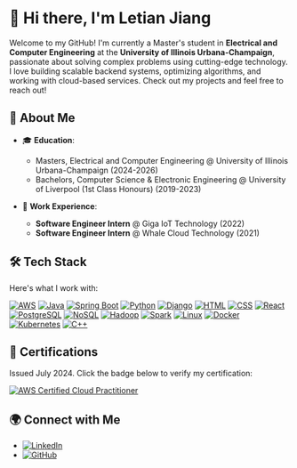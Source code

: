 # 👋 Hi there, I'm Letian Jiang

Welcome to my GitHub! I'm currently a Master's student in **Electrical and Computer Engineering** at the **University of Illinois Urbana-Champaign**, passionate about solving complex problems using cutting-edge technology. I love building scalable backend systems, optimizing algorithms, and working with cloud-based services. Check out my projects and feel free to reach out!

## 🚀 About Me

- 🎓 **Education**:  
  - Masters, Electrical and Computer Engineering @ University of Illinois Urbana-Champaign (2024-2026)
  - Bachelors, Computer Science & Electronic Engineering @ University of Liverpool (1st Class Honours) (2019-2023)

- 💼 **Work Experience**:  
  - **Software Engineer Intern** @ Giga IoT Technology (2022)
  - **Software Engineer Intern** @ Whale Cloud Technology (2021)
 
## 🛠️ Tech Stack

Here's what I work with:

[![AWS](https://img.shields.io/badge/AWS-232F3E?style=for-the-badge&logo=amazon-aws&logoColor=white)](https://aws.amazon.com)
[![Java](https://img.shields.io/badge/Java-ED8B00?style=for-the-badge&logo=java&logoColor=white)](https://www.java.com)
[![Spring Boot](https://img.shields.io/badge/Spring_Boot-6DB33F?style=for-the-badge&logo=spring-boot&logoColor=white)](https://spring.io/projects/spring-boot)
[![Python](https://img.shields.io/badge/Python-FFD43B?style=for-the-badge&logo=python&logoColor=blue)](https://www.python.org)
[![Django](https://img.shields.io/badge/Django-092E20?style=for-the-badge&logo=django&logoColor=white)](https://www.djangoproject.com)
[![HTML](https://img.shields.io/badge/HTML5-E34F26?style=for-the-badge&logo=html5&logoColor=white)](https://developer.mozilla.org/en-US/docs/Web/HTML)
[![CSS](https://img.shields.io/badge/CSS3-1572B6?style=for-the-badge&logo=css3&logoColor=white)](https://developer.mozilla.org/en-US/docs/Web/CSS)
[![React](https://img.shields.io/badge/React-20232A?style=for-the-badge&logo=react&logoColor=61DAFB)](https://reactjs.org)
[![PostgreSQL](https://img.shields.io/badge/PostgreSQL-316192?style=for-the-badge&logo=postgresql&logoColor=white)](https://www.postgresql.org)
[![NoSQL](https://img.shields.io/badge/NoSQL-3C873A?style=for-the-badge&logo=mongodb&logoColor=white)](https://www.mongodb.com)
[![Hadoop](https://img.shields.io/badge/Hadoop-66CCFF?style=for-the-badge&logo=apache-hadoop&logoColor=black)](https://hadoop.apache.org)
[![Spark](https://img.shields.io/badge/Spark-E25A1C?style=for-the-badge&logo=apache-spark&logoColor=white)](https://spark.apache.org)
[![Linux](https://img.shields.io/badge/Linux-FCC624?style=for-the-badge&logo=linux&logoColor=black)](https://www.linux.org)
[![Docker](https://img.shields.io/badge/Docker-2496ED?style=for-the-badge&logo=docker&logoColor=white)](https://www.docker.com)
[![Kubernetes](https://img.shields.io/badge/Kubernetes-326CE5?style=for-the-badge&logo=kubernetes&logoColor=white)](https://kubernetes.io)
[![C++](https://img.shields.io/badge/C++-00599C?style=for-the-badge&logo=cplusplus&logoColor=white)](https://isocpp.org)


## 📜 Certifications

Issued July 2024. Click the badge below to verify my certification:

[![AWS Certified Cloud Practitioner](https://img.shields.io/badge/AWS_Cloud_Practitioner-FF9900?style=for-the-badge&logo=amazon-aws&logoColor=white)](https://www.credly.com/badges/9c016888-7926-42bc-9459-8d4a4b273244/linked_in_profile)


## 🌍 Connect with Me

- [![LinkedIn](https://img.shields.io/badge/LinkedIn-blue?style=for-the-badge&logo=linkedin)](https://linkedin.com/in/FreddyJiang)
- [![GitHub](https://img.shields.io/badge/GitHub-black?style=for-the-badge&logo=github)](https://github.com/RealAvocado)
